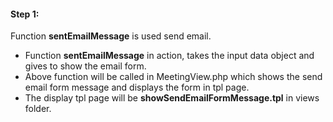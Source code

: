 #### Step 1:

Function **sentEmailMessage** is used send email.

- Function **sentEmailMessage** in action, takes the input data object and gives to show the email form.
- Above function will be called in MeetingView.php which shows the send email form message and displays the form in tpl page.
- The display tpl page will be **showSendEmailFormMessage.tpl** in views folder.
